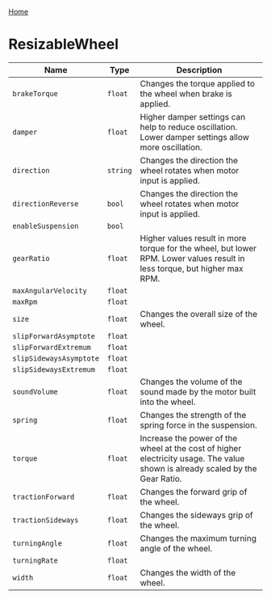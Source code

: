 [Home](https://wnp78.github.io/JunoXml/)

# ResizableWheel


|Name|Type|Description|
|--|--|--|
|`brakeTorque`|`float`|Changes the torque applied to the wheel when brake is applied.|
|`damper`|`float`|Higher damper settings can help to reduce oscillation. Lower damper settings allow more oscillation.|
|`direction`|`string`|Changes the direction the wheel rotates when motor input is applied.|
|`directionReverse`|`bool`|Changes the direction the wheel rotates when motor input is applied.|
|`enableSuspension`|`bool`||
|`gearRatio`|`float`|Higher values result in more torque for the wheel, but lower RPM. Lower values result in less torque, but higher max RPM.|
|`maxAngularVelocity`|`float`||
|`maxRpm`|`float`||
|`size`|`float`|Changes the overall size of the wheel.|
|`slipForwardAsymptote`|`float`||
|`slipForwardExtremum`|`float`||
|`slipSidewaysAsymptote`|`float`||
|`slipSidewaysExtremum`|`float`||
|`soundVolume`|`float`|Changes the volume of the sound made by the motor built into the wheel.|
|`spring`|`float`|Changes the strength of the spring force in the suspension.|
|`torque`|`float`|Increase the power of the wheel at the cost of higher electricity usage. The value shown is already scaled by the Gear Ratio.|
|`tractionForward`|`float`|Changes the forward grip of the wheel.|
|`tractionSideways`|`float`|Changes the sideways grip of the wheel.|
|`turningAngle`|`float`|Changes the maximum turning angle of the wheel.|
|`turningRate`|`float`||
|`width`|`float`|Changes the width of the wheel.|


